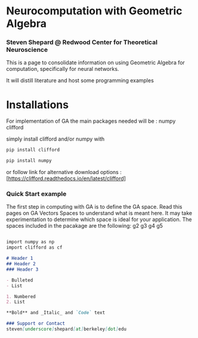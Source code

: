 
# Neurocomputation with Geometric Algebra  
### Steven Shepard @ Redwood Center for Theoretical Neuroscience

This is a page to consolidate information on using Geometric Algebra for computation, specifically for neural networks. 

It will distill literature and host some programming examples

# Installations 
For implementation of GA the main packages needed will be :
numpy 
clifford


simply install clifford and/or numpy with
```markdown 
pip install clifford

pip install numpy
```
or follow link for alternative download options :[https://clifford.readthedocs.io/en/latest/clifford]

### Quick Start example 
The first step in computing with GA is to define the GA space. Read this pages on GA Vectors Spaces to understand what is meant here. It may take experimentation to determine which space is ideal for your application. The spaces included in the pacakage are the following:
g2
g3
g4
g5

```markdown

import numpy as np
import clifford as cf

# Header 1
## Header 2
### Header 3

- Bulleted
- List

1. Numbered
2. List

**Bold** and _Italic_ and `Code` text

### Support or Contact
steven[underscore]shepard[at]berkeley[dot]edu

